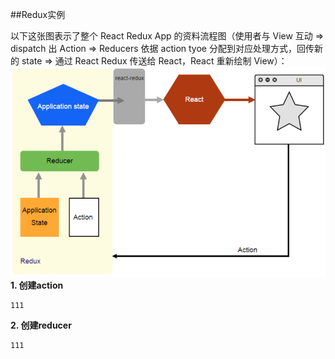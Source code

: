 ##Redux实例

以下这张图表示了整个 React Redux App 的资料流程图（使用者与 View 互动 => dispatch 出 Action => Reducers 依据 action tyoe 分配到对应处理方式，回传新的 state => 通过 React Redux 传送给 React，React 重新绘制 View）：
![](/assets/5.8.1-1.png)
**1. 创建action**
```
111
```

**2. 创建reducer**
```
111
```